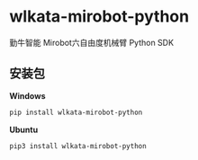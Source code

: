 # wlkata-mirobot-python 
勤牛智能 Mirobot六自由度机械臂 Python SDK

## 安装包

**Windows**
```bash
pip install wlkata-mirobot-python
```

**Ubuntu**
```bash
pip3 install wlkata-mirobot-python
```